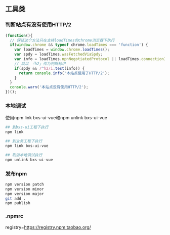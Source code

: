 ## 工具类

### 判断站点有没有使用HTTP/2
```js
(function(){
  // 保证这个方法只在支持loadTimes的chrome浏览器下执行
  if(window.chrome && typeof chrome.loadTimes === 'function') {
    var loadTimes = window.chrome.loadTimes();
    var spdy = loadTimes.wasFetchedViaSpdy;
    var info = loadTimes.npnNegotiatedProtocol || loadTimes.connectionInfo;
    // 就以 「h2」作为判断标识
    if(spdy && /^h2/i.test(info)) {
      return console.info('本站点使用了HTTP/2');
    }
  }
  console.warn('本站点没有使用HTTP/2');
})();
```

### 本地调试
使用npm link bxs-ui-vue和npm unlink bxs-ui-vue
```bash
## 到bxs-ui工程下执行
npm link

## 到业务工程下执行
npm link bxs-ui-vue

## 取消本地调试执行
npm unlink bxs-ui-vue
```

### 发布npm
```bash
npm version patch
npm version minor
npm version major
git add .
npm publish
```

### .npmrc
registry=https://registry.npm.taobao.org/
